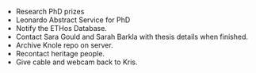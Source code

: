 - Research PhD prizes
- Leonardo Abstract Service for PhD
- Notify the ETHos Database.
- Contact Sara Gould and Sarah Barkla with thesis details when finished.
- Archive Knole repo on server.
- Recontact heritage people.
- Give cable and webcam back to Kris.
